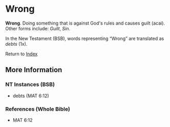 # Wrong
**Wrong**. 
Doing something that is against God's rules and causes guilt (acai). 
Other forms include: 
*Guilt*, *Sin*. 




In the New Testament (BSB), words representing “Wrong” are translated as 
*debts* (1x). 


Return to [Index](00-Index.md)

## More Information

### NT Instances (BSB)

* debts (MAT 6:12)



### References (Whole Bible)

* MAT 6:12



